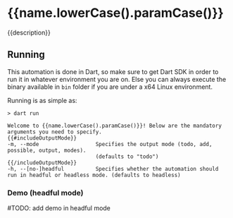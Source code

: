 # {{name.lowerCase().paramCase()}}

{{description}}

## Running

This automation is done in Dart, so make sure to get Dart SDK in order to run it in whatever environment you are on. Else you can always execute the binary available in `bin` folder if you are under a x64 Linux environment.

Running is as simple as:

```
> dart run

Welcome to {{name.lowerCase().paramCase()}}! Below are the mandatory arguments you need to specify.
{{#includeOutputMode}}
-m, --mode                  Specifies the output mode (todo, add, possible, output, modes).
                            (defaults to "todo")
{{/includeOutputMode}}
-h, --[no-]headful          Specifies whether the automation should run in headful or headless mode. (defaults to headless)
```

### Demo (headful mode)

#TODO: add demo in headful mode
